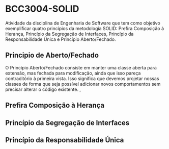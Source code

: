 # BCC3004-SOLID

Atividade da disciplina de Engenharia de Software que tem como objetivo exemplificar quatro princípios da metodologia SOLID: Prefira Composição à Herança, Princípio da Segregação de Interfaces, Princípio da Responsabilidade Única e Princípio Aberto/Fechado.

## Principio de Aberto/Fechado
O Princípio Aberto/Fechado consiste em manter uma classe aberta para extensão, mas fechada para modificação, ainda que isso pareça contraditório à primeira vista. Isso significa que devemos projetar nossas classes de forma que seja possível adicionar novos comportamentos sem precisar alterar o código existente.
, 
## Prefira Composição à Herança

## Princípio da Segregação de Interfaces

## Princípio da Responsabilidade Única

